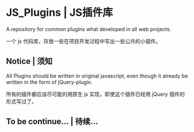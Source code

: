 # JS_Plugins | JS插件库

A repository for common plugins what developed in all web projects.

一个 js 代码库，存放一些在项目开发过程中写出一些公共的小插件。

## Notice | 须知

All Plugins should be written in original javascript, even though it already be written in the form of jQuery-plugin.

所有的插件都应该尽可能的用原生 js 实现，即使这个插件已经用 jQuery 插件的形式写过了。

## To be continue... | 待续...
